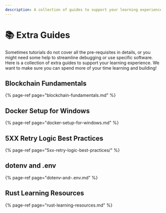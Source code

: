 ```yaml
---
description: A collection of guides to support your learning experience
---
```


# 📚 Extra Guides

Sometimes tutorials do not cover all the pre-requisites in details, or you might need some help to streamline debugging or use specific software. Here is a collection of extra guides to support your learning experience. We want to make sure you can spend more of your time learning and building! 

## Blockchain Fundamentals

{% page-ref page="blockchain-fundamentals.md" %}

## Docker Setup for Windows

{% page-ref page="docker-setup-for-windows.md" %}

## **5XX Retry Logic Best Practices**

{% page-ref page="5xx-retry-logic-best-practices/" %}

## dotenv and .env

{% page-ref page="dotenv-and-.env.md" %}

## Rust Learning Resources

{% page-ref page="rust-learning-resources.md" %}



